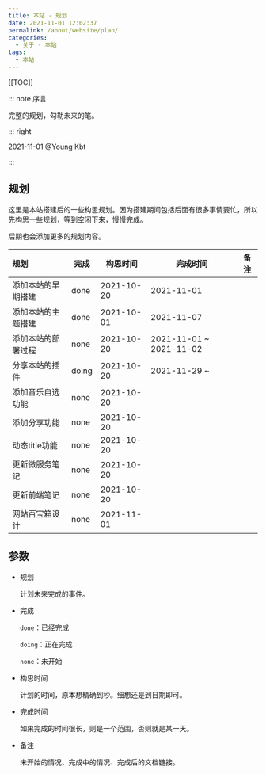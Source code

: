 ```yaml
---
title: 本站 - 规划
date: 2021-11-01 12:02:37
permalink: /about/website/plan/
categories:
  - 关于 - 本站
tags: 
  - 本站
---
```


[[TOC]]

::: note 序言

完整的规划，勾勒未来的笔。

::: right

2021-11-01 @Young Kbt

:::

<!-- more -->

## 规划

这里是本站搭建后的一些构思规划。因为搭建期间包括后面有很多事情要忙，所以先构思一些规划，等到空闲下来，慢慢完成。

后期也会添加更多的规划内容。



| 规划               | 完成  | 构思时间   | 完成时间                | 备注 |
| :----------------- | ----- | ---------- | ----------------------- | ---- |
| 添加本站的早期搭建 | done  | 2021-10-20 | 2021-11-01              |      |
| 添加本站的主题搭建 | done  | 2021-10-01 | 2021-11-07              |      |
| 添加本站的部署过程 | none  | 2021-10-20 | 2021-11-01 ~ 2021-11-02 |      |
| 分享本站的插件     | doing | 2021-10-20 | 2021-11-29 ~            |      |
| 添加音乐自选功能   | none  | 2021-10-20 |                         |      |
| 添加分享功能       | none  | 2021-10-20 |                         |      |
| 动态title功能      | none  | 2021-10-20 |                         |      |
| 更新微服务笔记     | none  | 2021-10-20 |                         |      |
| 更新前端笔记       | none  | 2021-10-20 |                         |      |
| 网站百宝箱设计     | none  | 2021-11-01 |                         |      |

## 参数

- 规划

    计划未来完成的事件。

- 完成

    `done`：已经完成

    `doing`：正在完成

    `none`：未开始

- 构思时间

    计划的时间，原本想精确到秒。细想还是到日期即可。

- 完成时间

    如果完成的时间很长，则是一个范围，否则就是某一天。

- 备注

    未开始的情况、完成中的情况、完成后的文档链接。